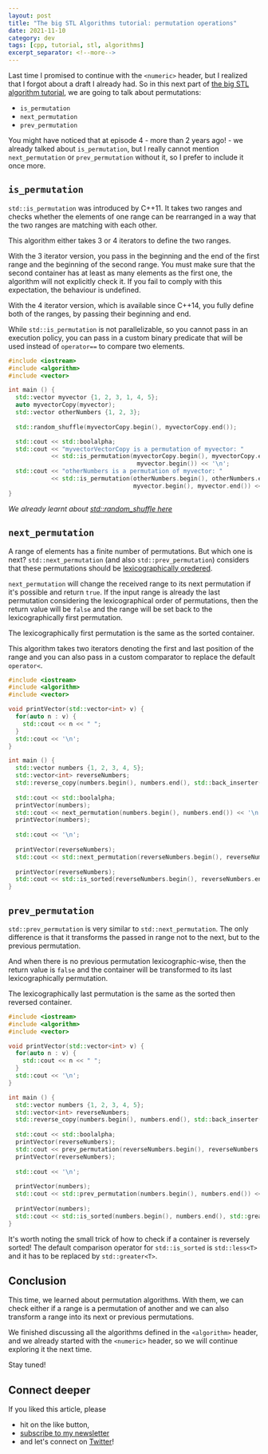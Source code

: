 ```yaml
---
layout: post
title: "The big STL Algorithms tutorial: permutation operations"
date: 2021-11-10
category: dev
tags: [cpp, tutorial, stl, algorithms]
excerpt_separator: <!--more-->
---
```

Last time I promised to continue with the `<numeric>` header, but I realized that I forgot about a draft I already had. So in this next part of [the big STL algorithm tutorial](http://sandordargo.com/blog/2019/01/30/stl-algos-intro), we are going to talk about permutations:
<!--more-->

* `is_permutation`
* `next_permutation`
* `prev_permutation`

You might have noticed that at episode 4 - more than 2 years ago! - we already talked about `is_permutation`, but I really cannot mention 
`next_permutation` or `prev_permutation` without it, so I prefer to include it once more.

## `is_permutation`

`std::is_permutation` was introduced by C++11. It takes two ranges and checks whether the elements of one range can be rearranged in a way that the two ranges are matching with each other.

This algorithm either takes 3 or 4 iterators to define the two ranges.

With the 3 iterator version, you pass in the beginning and the end of the first range and the beginning of the second range. You must make sure that the second container has at least as many elements as the first one, the algorithm will not explicitly check it. If you fail to comply with this expectation, the behaviour is undefined.

With the 4 iterator version, which is available since C++14, you fully define both of the ranges, by passing their beginning and end.

While `std::is_permutation` is not parallelizable, so you cannot pass in an execution policy, you can pass in a custom binary predicate that will be used instead of `operator==` to compare two elements.

```cpp
#include <iostream>
#include <algorithm>
#include <vector>

int main () {
  std::vector myvector {1, 2, 3, 1, 4, 5};
  auto myvectorCopy(myvector);
  std::vector otherNumbers {1, 2, 3};
  
  std::random_shuffle(myvectorCopy.begin(), myvectorCopy.end());

  std::cout << std::boolalpha;  
  std::cout << "myvectorVectorCopy is a permutation of myvector: " 
            << std::is_permutation(myvectorCopy.begin(), myvectorCopy.end(), 
                                    myvector.begin()) << '\n';
  std::cout << "otherNumbers is a permutation of myvector: " 
            << std::is_permutation(otherNumbers.begin(), otherNumbers.end(), 
                                   myvector.begin(), myvector.end()) << '\n';
}
```

*We already learnt about [std::random_shuffle here](https://www.sandordargo.com/blog/2020/12/09/stl-alogorithms-tutorial-part-15-shuffle)*

## `next_permutation`

A range of elements has a finite number of permutations. But which one is next? `std::next_permutation` (and also `std::prev_permutation`) considers that these permutations should be [lexicographically oredered](https://www.sandordargo.com/blog/2021/09/22/stl-alogorithms-tutorial-part-25-comparison-operations#lexicographical_compare).

`next_permutation` will change the received range to its next permutation if it's possible and return `true`. If the input range is already the last permutation considering the lexicographical order of permutations, then the return value will be `false` and the range will be set back to the lexicographically first permutation.

The lexicographically first permutation is the same as the sorted container.

This algorithm takes two iterators denoting the first and last position of the range and you can also pass in a custom comparator to replace the default `operator<`.

```cpp
#include <iostream>
#include <algorithm>
#include <vector>

void printVector(std::vector<int> v) {
  for(auto n : v) {
    std::cout << n << " ";
  }
  std::cout << '\n';
}

int main () {
  std::vector numbers {1, 2, 3, 4, 5};
  std::vector<int> reverseNumbers;
  std::reverse_copy(numbers.begin(), numbers.end(), std::back_inserter(reverseNumbers));
  
  std::cout << std::boolalpha;
  printVector(numbers);
  std::cout << next_permutation(numbers.begin(), numbers.end()) << '\n';
  printVector(numbers);
  
  std::cout << '\n';
  
  printVector(reverseNumbers);
  std::cout << std::next_permutation(reverseNumbers.begin(), reverseNumbers.end()) << '\n';
  
  printVector(reverseNumbers);
  std::cout << std::is_sorted(reverseNumbers.begin(), reverseNumbers.end()) << '\n';
}
```

## `prev_permutation`

`std::prev_permutation` is very similar to `std::next_permutation`. The only difference is that it transforms the passed in range not to the next, but to the previous permutation.

And when there is no previous permutation lexicographic-wise, then the return value is `false` and the container will be transformed to its last lexicographically permutation.

The lexicographically last permutation is the same as the sorted then reversed container.

```cpp
#include <iostream>
#include <algorithm>
#include <vector>

void printVector(std::vector<int> v) {
  for(auto n : v) {
    std::cout << n << " ";
  }
  std::cout << '\n';
}

int main () {
  std::vector numbers {1, 2, 3, 4, 5};
  std::vector<int> reverseNumbers;
  std::reverse_copy(numbers.begin(), numbers.end(), std::back_inserter(reverseNumbers));
  
  std::cout << std::boolalpha;
  printVector(reverseNumbers);
  std::cout << prev_permutation(reverseNumbers.begin(), reverseNumbers.end()) << '\n';
  printVector(reverseNumbers);
  
  std::cout << '\n';
  
  printVector(numbers);
  std::cout << std::prev_permutation(numbers.begin(), numbers.end()) << '\n';
  
  printVector(numbers);
  std::cout << std::is_sorted(numbers.begin(), numbers.end(), std::greater<int>()) << '\n';
}
```

It's worth noting the small trick of how to check if a container is reversely sorted! The default comparison operator for `std::is_sorted` is `std::less<T>` and it has to be replaced by `std::greater<T>`.

## Conclusion

This time, we learned about permutation algorithms. With them, we can check either if a range is a permutation of another and we can also transform a range into its next or previous permutations.

We finished discussing all the algorithms defined in the `<algorithm>` header, and we already started with the `<numeric>` header, so we will continue exploring it the next time.

Stay tuned!

## Connect deeper

If you liked this article, please 
- hit on the like button,  
- [subscribe to my newsletter](http://eepurl.com/gvcv1j) 
- and let's connect on [Twitter](https://twitter.com/SandorDargo)!
